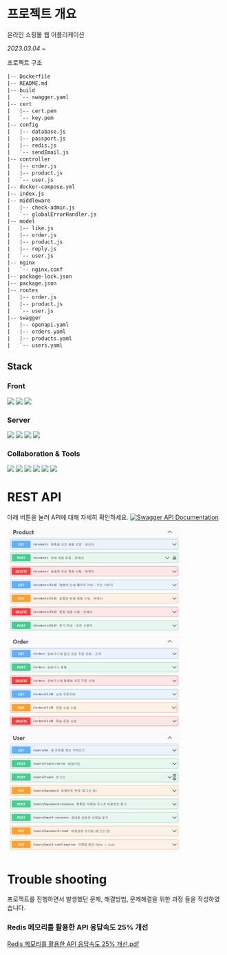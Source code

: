 
# 프로젝트 개요

온라인 쇼핑몰 웹 어플리케이션

*2023.03.04 ~*

프로젝트 구조
````
|-- Dockerfile
|-- README.md
|-- build
|   `-- swagger.yaml
|-- cert
|   |-- cert.pem
|   `-- key.pem
|-- config
|   |-- database.js
|   |-- passport.js
|   |-- redis.js
|   `-- sendEmail.js
|-- controller
|   |-- order.js
|   |-- product.js
|   `-- user.js
|-- docker-compose.yml
|-- index.js
|-- middleware
|   |-- check-admin.js
|   `-- globalErrorHandler.js
|-- model
|   |-- like.js
|   |-- order.js
|   |-- product.js
|   |-- reply.js
|   `-- user.js
|-- nginx
|   `-- nginx.conf
|-- package-lock.json
|-- package.json
|-- routes
|   |-- order.js
|   |-- product.js
|   `-- user.js
|-- swagger
|   |-- openapi.yaml
|   |-- orders.yaml
|   |-- products.yaml
|   `-- users.yaml
````

## Stack
### Front
<img src="https://img.shields.io/badge/html5-E34F26?style=for-the-badge&logo=html5&logoColor=white">
<img src="https://img.shields.io/badge/css-1572B6?style=for-the-badge&logo=css3&logoColor=white">
<img src="https://img.shields.io/badge/bootstrap-7952B3?style=for-the-badge&logo=bootstrap&logoColor=white">

### Server
<img src="https://img.shields.io/badge/node.js-339933?style=for-the-badge&logo=Node.js&logoColor=white">
<img src="https://img.shields.io/badge/express-000000?style=for-the-badge&logo=express&logoColor=white">
<img src="https://img.shields.io/badge/Redis-DC382D?style=for-the-badge&logo=Redis&logoColor=white">
<img src="https://img.shields.io/badge/mongoDB-47A248?style=for-the-badge&logo=MongoDB&logoColor=white">

### Collaboration & Tools
<img src="https://img.shields.io/badge/Webstorm-181717?style=for-the-badge&logo=Webstorm&logoColor=white">
<img src="https://img.shields.io/badge/Postman-FF6c38?style=for-the-badge&logo=postman&logoColor=white">
<img src="https://img.shields.io/badge/DataGrip-181717?style=for-the-badge&logo=datagrip&logoColor=white">
<img src="https://img.shields.io/badge/git-F05032?style=for-the-badge&logo=git&logoColor=white">
<img src="https://img.shields.io/badge/github-181717?style=for-the-badge&logo=github&logoColor=white">
<img src="https://img.shields.io/badge/gitkraken-179287?style=for-the-badge&logo=gitkraken&logoColor=white">

# REST API
아래 버튼을 눌러 API에 대해 자세히 확인하세요.
[![Swagger API Documentation](https://img.shields.io/badge/View%20API%20Documentation-Swagger-%23ff5722)](https://app.swaggerhub.com/apis/IMLOGIC20_1/e-commerce/1.0.0)

<img src="image/img_1.png" alt="img_1.png" style="width: 80%; height: 80%;">
<img src="image/img_2.png" alt="img_2.png" style="width: 80%; height: 80%;">
<img src="image/img_3.png" alt="img_3.png" style="width: 80%; height: 80%;">

# Trouble shooting
프로젝트를 진행하면서 발생했던 문제, 해결방법, 문제해결을 위한 과정 들을 작성하였습니다.

### Redis 메모리를 활용한 API 응답속도 25% 개선
[Redis 메모리를 활용한 API 응답속도 25% 개선.pdf](..%2F..%2F..%2F..%2FUsers%2Fimlog%2FDownloads%2FRedis%20%B8%DE%B8%F0%B8%AE%B8%A6%20%C8%B0%BF%EB%C7%D1%20API%20%C0%C0%B4%E4%BC%D3%B5%B5%2025%25%20%B0%B3%BC%B1.pdf)